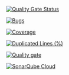[![Quality Gate Status](https://sonarcloud.io/api/project_badges/measure?project=AlorCoda_Devops25-github-actions&metric=alert_status)](https://sonarcloud.io/summary/new_code?id=AlorCoda_Devops25-github-actions)

[![Bugs](https://sonarcloud.io/api/project_badges/measure?project=AlorCoda_Devops25-github-actions&metric=bugs)](https://sonarcloud.io/summary/new_code?id=AlorCoda_Devops25-github-actions)


[![Coverage](https://sonarcloud.io/api/project_badges/measure?project=AlorCoda_Devops25-github-actions&metric=coverage)](https://sonarcloud.io/summary/new_code?id=AlorCoda_Devops25-github-actions)

[![Duplicated Lines (%)](https://sonarcloud.io/api/project_badges/measure?project=AlorCoda_Devops25-github-actions&metric=duplicated_lines_density)](https://sonarcloud.io/summary/new_code?id=AlorCoda_Devops25-github-actions)

[![Quality gate](https://sonarcloud.io/api/project_badges/quality_gate?project=AlorCoda_Devops25-github-actions)](https://sonarcloud.io/summary/new_code?id=AlorCoda_Devops25-github-actions)

[![SonarQube Cloud](https://sonarcloud.io/images/project_badges/sonarcloud-dark.svg)](https://sonarcloud.io/summary/new_code?id=AlorCoda_Devops25-github-actions)

